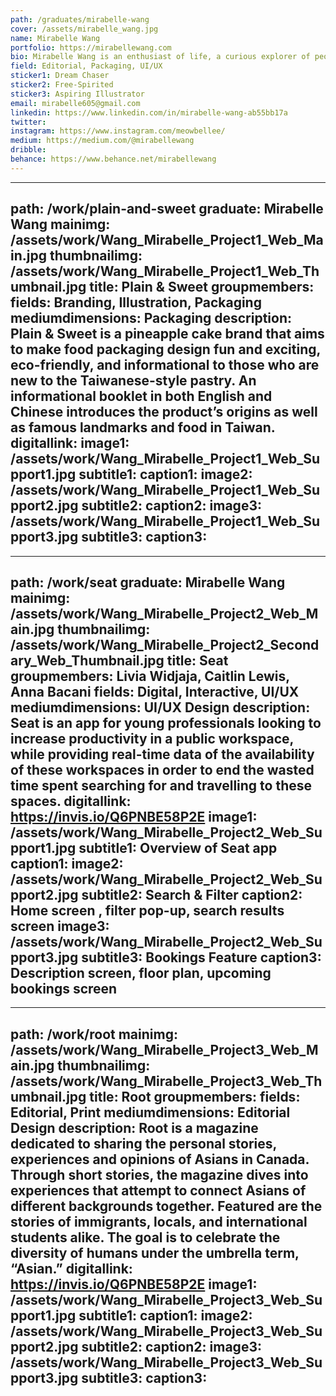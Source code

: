 ```yaml
---
path: /graduates/mirabelle-wang
cover: /assets/mirabelle_wang.jpg
name: Mirabelle Wang
portfolio: https://mirabellewang.com
bio: Mirabelle Wang is an enthusiast of life, a curious explorer of people and places, and an aspiring multidisciplinary designer working towards her dreams and goals. As an empathetic human being, she hopes to create meaningful connections and bring joy to other human beings through design. Branding, packaging, and editorial are some of her most interested areas of design, apart from her extensive list of hobbies including reading books, travelling, illustrating/lettering, and watching the sunset.
field: Editorial, Packaging, UI/UX
sticker1: Dream Chaser
sticker2: Free-Spirited
sticker3: Aspiring Illustrator
email: mirabelle605@gmail.com
linkedin: https://www.linkedin.com/in/mirabelle-wang-ab55bb17a
twitter:
instagram: https://www.instagram.com/meowbellee/
medium: https://medium.com/@mirabellewang
dribble:
behance: https://www.behance.net/mirabellewang
---
```


---
path: /work/plain-and-sweet
graduate: Mirabelle Wang
mainimg: /assets/work/Wang_Mirabelle_Project1_Web_Main.jpg
thumbnailimg: /assets/work/Wang_Mirabelle_Project1_Web_Thumbnail.jpg
title: Plain & Sweet
groupmembers:
fields: Branding, Illustration, Packaging
mediumdimensions: Packaging
description: Plain & Sweet is a pineapple cake brand that aims to make food packaging design fun and exciting, eco-friendly, and informational to those who are new to the Taiwanese-style pastry. An informational booklet in both English and Chinese introduces the product’s origins as well as famous landmarks and food in Taiwan. 
digitallink:
image1: /assets/work/Wang_Mirabelle_Project1_Web_Support1.jpg
subtitle1:
caption1:
image2: /assets/work/Wang_Mirabelle_Project1_Web_Support2.jpg
subtitle2:
caption2:
image3: /assets/work/Wang_Mirabelle_Project1_Web_Support3.jpg
subtitle3:
caption3:
---

---
path: /work/seat
graduate: Mirabelle Wang
mainimg: /assets/work/Wang_Mirabelle_Project2_Web_Main.jpg
thumbnailimg: /assets/work/Wang_Mirabelle_Project2_Secondary_Web_Thumbnail.jpg
title: Seat
groupmembers: Livia Widjaja, Caitlin Lewis, Anna Bacani
fields: Digital, Interactive, UI/UX
mediumdimensions: UI/UX Design
description: Seat is an app for young professionals looking to increase productivity in a public workspace, while providing real-time data of the availability of these workspaces in order to end the wasted time spent searching for and travelling to these spaces.
digitallink: https://invis.io/Q6PNBE58P2E
image1: /assets/work/Wang_Mirabelle_Project2_Web_Support1.jpg
subtitle1: Overview of Seat app
caption1:
image2: /assets/work/Wang_Mirabelle_Project2_Web_Support2.jpg
subtitle2: Search & Filter
caption2: Home screen , filter pop-up, search results screen
image3: /assets/work/Wang_Mirabelle_Project2_Web_Support3.jpg
subtitle3: Bookings Feature
caption3: Description screen, floor plan, upcoming bookings screen
---

---
path: /work/root
mainimg: /assets/work/Wang_Mirabelle_Project3_Web_Main.jpg
thumbnailimg: /assets/work/Wang_Mirabelle_Project3_Web_Thumbnail.jpg
title: Root
groupmembers: 
fields: Editorial, Print
mediumdimensions: Editorial Design
description: Root is a magazine dedicated to sharing the personal stories, experiences and opinions of Asians in Canada. Through short stories, the magazine dives into experiences that attempt to connect Asians of different backgrounds together. Featured are the stories of immigrants, locals, and international students alike. The goal is to celebrate the diversity of humans under the umbrella term, “Asian.”
digitallink: https://invis.io/Q6PNBE58P2E
image1: /assets/work/Wang_Mirabelle_Project3_Web_Support1.jpg
subtitle1:
caption1:
image2: /assets/work/Wang_Mirabelle_Project3_Web_Support2.jpg
subtitle2:
caption2:
image3: /assets/work/Wang_Mirabelle_Project3_Web_Support3.jpg
subtitle3:
caption3: 
---
